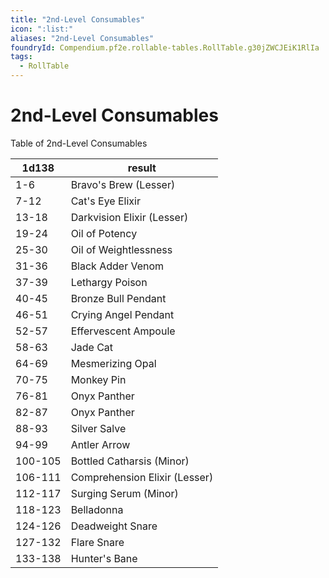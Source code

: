 ```yaml
---
title: "2nd-Level Consumables"
icon: ":list:"
aliases: "2nd-Level Consumables"
foundryId: Compendium.pf2e.rollable-tables.RollTable.g30jZWCJEiK1RlIa
tags:
  - RollTable
---
```


# 2nd-Level Consumables
<p>Table of 2nd-Level Consumables</p>

| 1d138 | result |
|------|--------|
| 1-6 | Bravo's Brew (Lesser) |
| 7-12 | Cat's Eye Elixir |
| 13-18 | Darkvision Elixir (Lesser) |
| 19-24 | Oil of Potency |
| 25-30 | Oil of Weightlessness |
| 31-36 | Black Adder Venom |
| 37-39 | Lethargy Poison |
| 40-45 | Bronze Bull Pendant |
| 46-51 | Crying Angel Pendant |
| 52-57 | Effervescent Ampoule |
| 58-63 | Jade Cat |
| 64-69 | Mesmerizing Opal |
| 70-75 | Monkey Pin |
| 76-81 | Onyx Panther |
| 82-87 | Onyx Panther |
| 88-93 | Silver Salve |
| 94-99 | Antler Arrow |
| 100-105 | Bottled Catharsis (Minor) |
| 106-111 | Comprehension Elixir (Lesser) |
| 112-117 | Surging Serum (Minor) |
| 118-123 | Belladonna |
| 124-126 | Deadweight Snare |
| 127-132 | Flare Snare |
| 133-138 | Hunter's Bane |
